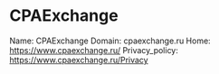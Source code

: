 
# CPAExchange

Name: CPAExchange
Domain: cpaexchange.ru
Home: https://www.cpaexchange.ru/
Privacy_policy: https://www.cpaexchange.ru/Privacy

